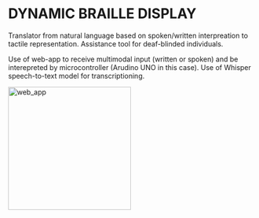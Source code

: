 # DYNAMIC BRAILLE DISPLAY

Translator from natural language based on spoken/written interpreation to tactile representation. Assistance tool for deaf-blinded individuals.

Use of web-app to receive multimodal input (written or spoken) and be interepreted by microcontroller (Arudino UNO in this case). Use of Whisper speech-to-text model for transcriptioning.

<img src = "https://github.com/javidsegura/Dynamic-Braille-Display/assets/129964070/87dae6c9-5a84-45a1-b859-ecdaf3a4b1c5" alt = "web_app" width = 250 >




